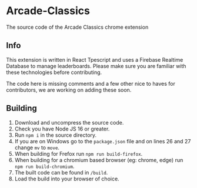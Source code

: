 # Arcade-Classics

The source code of the Arcade Classics chrome extension

## Info

This extension is written in React Tpescript and uses a Firebase Realtime Database to manage leaderboards. Please make sure you are familiar with these technologies before contributing.

The code here is missing comments and a few other nice to haves for contributors, we are working on adding these soon.

## Building

1. Download and uncompress the source code.
2. Check you have Node JS 16 or greater.
3. Run `npm i` in the source directory.
4. If you are on Windows go to the `package.json` file and on lines 26 and 27 change `mv` to `move`.
5. When building for Frefox run `npm run build-firefox`.
6. When building for a chromium based browser (eg: chrome, edge) run `npm run build-chromium`.
7. The built code can be found in `/build`.
8. Load the build into your browser of choice.

